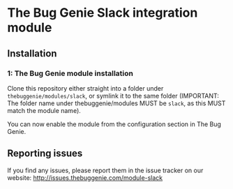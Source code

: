 # The Bug Genie Slack integration module

## Installation

### 1: The Bug Genie module installation

Clone this repository either straight into a folder under `thebuggenie/modules/slack`,
or symlink it to the same folder (IMPORTANT: The folder name under thebuggenie/modules
MUST be `slack`, as this MUST match the module name). 

You can now enable the module from the configuration section in The Bug Genie.


## Reporting issues

If you find any issues, please report them in the issue tracker on our website:
http://issues.thebuggenie.com/module-slack
